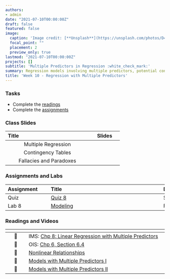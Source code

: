 ```yaml
---
authors:
- admin
date: "2021-07-10T00:00:00Z"
draft: false
featured: false
image:
  caption: 'Image credit: [**Unsplash**](https://unsplash.com/photos/D4LDw5eXhgg)'
  focal_point: ""
  placement: 2
  preview_only: true
lastmod: "2021-07-10T00:00:00Z"
projects: []
subtitle: 'Multiple Predictors in Regression :white_check_mark:'
summary: Regression models involving multiple predictors, potential confounders and effect estimate modifiers
title: 'Week 10 - Regression with Multiple Predictors'
---
```



### Tasks

- Complete the [readings](/post/10-week/#readings-and-videos)
- Complete the [assignments](/post/10-week/#assignments-and-labs)


### Class Slides 

| <div style="width:250px;text-align:left">Title</div> | <div  style="width:80px;text-align:center">Slides</div> | 
|:---:|:---------------------|
| Multiple Regression  | [<span style="color: #4b5357;"><i class="fas fa-desktop fa-lg"></i></span>](https://sta-198-glhlth-298-fall-2022.github.io/website/slides/week-10/w10-l01-multiple-reg-interaction.html)   | 
| Contingency Tables   | [<span style="color: #4b5357;"><i class="fas fa-desktop fa-lg"></i></span>](https://sta-198-glhlth-298-fall-2022.github.io/website/slides/week-10/w10-l02-fish-chi2.html)  | 
| Fallacies and Paradoxes   | [<span style="color: #4b5357;"><i class="fas fa-desktop fa-lg"></i></span>](https://sta-198-glhlth-298-fall-2022.github.io/website/slides/week-02/coming-soon.html)  | 



### Assignments and Labs

| <div style="width:120px;text-align:left">Assignment</div> | <div style="width:340px;text-align:left">Title</div> | <div style="width:200px;text-align:left">Due</div> |
|:---|:---|:---|
| Quiz | [Quiz 8](https://sakai.duke.edu) | Sun., 10/30 |
| Lab 8 |[Modeling](https://sta-198-glhlth-298-fall-2022.github.io/website/slides/week-102/coming-soon.html) | Fri., 11/4 |



### Readings and Videos

| <div style="width:50px"></div>  | <div style="width:420px"></div>  |  <div style="width:200px"></div> |
|:---:|:---|:---:|
| :open_book: | IMS: [Chp 8: Linear Regression with Multiple Predictors](https://openintro-ims.netlify.app/model-mlr.html) | **Required** |
| :open_book: | OIS: [Chp 6, Section 6.4](https://www.openintro.org/book/os/)  | **Required** |
| :movie_camera: |[Nonlinear Relationships](https://www.youtube.com/watch?v=j4MZ6ZdHnHg) | **Optional** |
| :movie_camera: |[Models with Multiple Predictors I](https://www.youtube.com/watch?v=mjkNabD4oi4) | **Optional** |
| :movie_camera: |[Models with Multiple Predictors II](https://www.youtube.com/watch?v=nJAYRnLPb10) | **Optional** |









